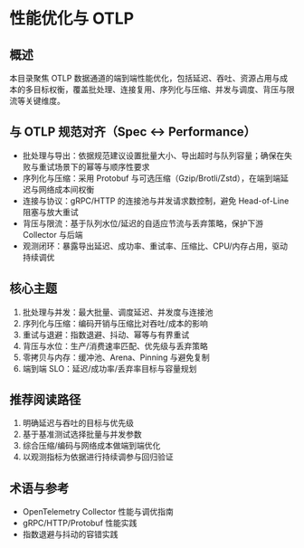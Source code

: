 # 性能优化与 OTLP

## 概述

本目录聚焦 OTLP 数据通道的端到端性能优化，包括延迟、吞吐、资源占用与成本的多目标权衡，覆盖批处理、连接复用、序列化与压缩、并发与调度、背压与限流等关键维度。

## 与 OTLP 规范对齐（Spec ↔ Performance）

- 批处理与导出：依据规范建议设置批量大小、导出超时与队列容量；确保在失败与重试场景下的幂等与顺序性要求
- 序列化与压缩：采用 Protobuf 与可选压缩（Gzip/Brotli/Zstd），在端到端延迟与网络成本间权衡
- 连接与协议：gRPC/HTTP 的连接池与并发请求数控制，避免 Head-of-Line 阻塞与放大重试
- 背压与限流：基于队列水位/延迟的自适应节流与丢弃策略，保护下游 Collector 与后端
- 观测闭环：暴露导出延迟、成功率、重试率、压缩比、CPU/内存占用，驱动持续调优

## 核心主题

1. 批处理与并发：最大批量、调度延迟、并发度与连接池
2. 序列化与压缩：编码开销与压缩比对吞吐/成本的影响
3. 重试与退避：指数退避、抖动、幂等与有界重试
4. 背压与水位：生产/消费速率匹配、优先级与丢弃策略
5. 零拷贝与内存：缓冲池、Arena、Pinning 与避免复制
6. 端到端 SLO：延迟/成功率/丢弃率目标与容量规划

## 推荐阅读路径

1. 明确延迟与吞吐的目标与优先级
2. 基于基准测试选择批量与并发参数
3. 综合压缩/编码与网络成本做端到端优化
4. 以观测指标为依据进行持续调参与回归验证

## 术语与参考

- OpenTelemetry Collector 性能与调优指南
- gRPC/HTTP/Protobuf 性能实践
- 指数退避与抖动的容错实践
